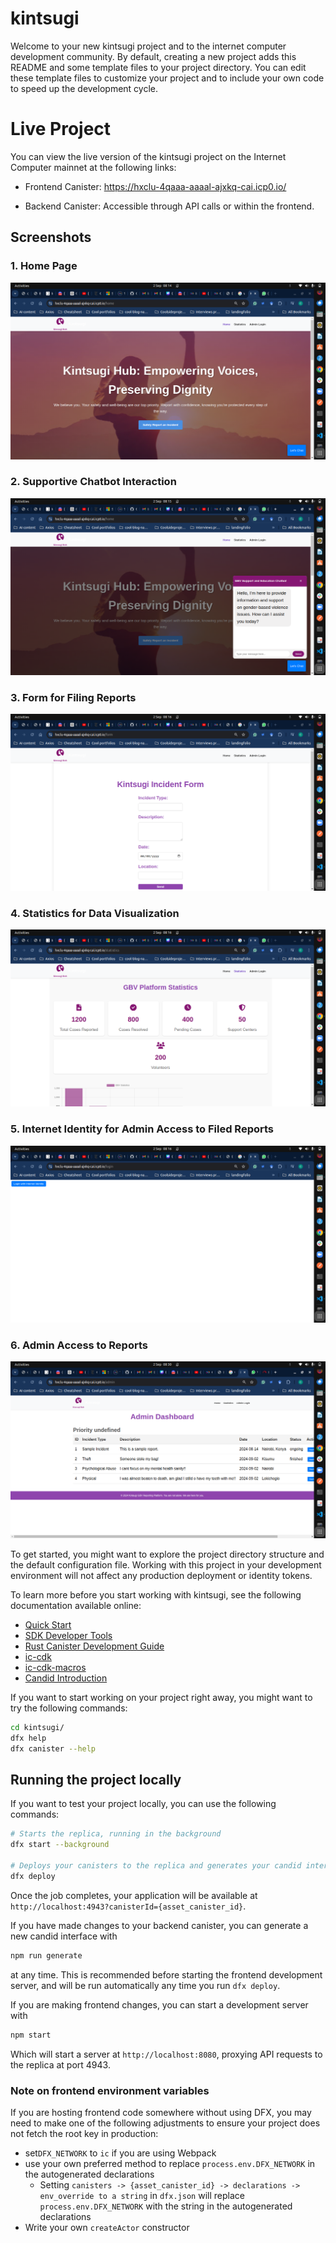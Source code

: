 # kintsugi

Welcome to your new kintsugi project and to the internet computer development community. By default, creating a new project adds this README and some template files to your project directory. You can edit these template files to customize your project and to include your own code to speed up the development cycle.

# Live Project
You can view the live version of the kintsugi project on the Internet Computer mainnet at the following links:

- Frontend Canister: https://hxclu-4qaaa-aaaal-ajxkq-cai.icp0.io/

- Backend Canister: Accessible through API calls or within the frontend.

## Screenshots

### 1. Home Page
![Home Page](screenshots/home.png)

### 2. Supportive Chatbot Interaction
![Supportive Chatbot Interaction](screenshots/supportive_chatbot_interaction.png)

### 3. Form for Filing Reports
![Form for Filing Reports](screenshots/form.png)

### 4. Statistics for Data Visualization
![Statistics for Data Visualization](screenshots/data-visualization-for-the-reports.png)

### 5. Internet Identity for Admin Access to Filed Reports
![Internet Identity](screenshots/access-to-report-by-iidentity.png)

### 6. Admin Access to Reports
![Admin Access to Reports](screenshots/admindashboard.png)

To get started, you might want to explore the project directory structure and the default configuration file. Working with this project in your development environment will not affect any production deployment or identity tokens.

To learn more before you start working with kintsugi, see the following documentation available online:

- [Quick Start](https://internetcomputer.org/docs/current/developer-docs/setup/deploy-locally)
- [SDK Developer Tools](https://internetcomputer.org/docs/current/developer-docs/setup/install)
- [Rust Canister Development Guide](https://internetcomputer.org/docs/current/developer-docs/backend/rust/)
- [ic-cdk](https://docs.rs/ic-cdk)
- [ic-cdk-macros](https://docs.rs/ic-cdk-macros)
- [Candid Introduction](https://internetcomputer.org/docs/current/developer-docs/backend/candid/)

If you want to start working on your project right away, you might want to try the following commands:

```bash
cd kintsugi/
dfx help
dfx canister --help
```

## Running the project locally

If you want to test your project locally, you can use the following commands:

```bash
# Starts the replica, running in the background
dfx start --background

# Deploys your canisters to the replica and generates your candid interface
dfx deploy
```

Once the job completes, your application will be available at `http://localhost:4943?canisterId={asset_canister_id}`.

If you have made changes to your backend canister, you can generate a new candid interface with

```bash
npm run generate
```

at any time. This is recommended before starting the frontend development server, and will be run automatically any time you run `dfx deploy`.

If you are making frontend changes, you can start a development server with

```bash
npm start
```

Which will start a server at `http://localhost:8080`, proxying API requests to the replica at port 4943.

### Note on frontend environment variables

If you are hosting frontend code somewhere without using DFX, you may need to make one of the following adjustments to ensure your project does not fetch the root key in production:

- set`DFX_NETWORK` to `ic` if you are using Webpack
- use your own preferred method to replace `process.env.DFX_NETWORK` in the autogenerated declarations
  - Setting `canisters -> {asset_canister_id} -> declarations -> env_override to a string` in `dfx.json` will replace `process.env.DFX_NETWORK` with the string in the autogenerated declarations
- Write your own `createActor` constructor

